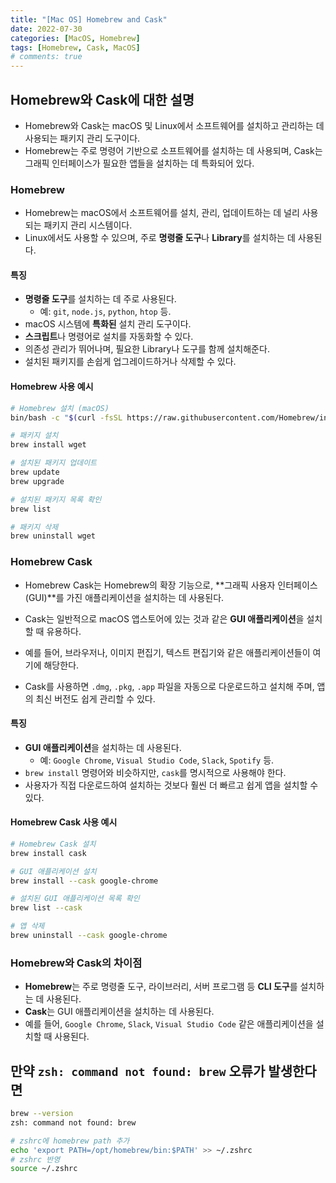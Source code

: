 ```yaml
---
title: "[Mac OS] Homebrew and Cask"
date: 2022-07-30
categories: [MacOS, Homebrew]
tags: [Homebrew, Cask, MacOS]
# comments: true
---
```


## Homebrew와 Cask에 대한 설명

- Homebrew와 Cask는 macOS 및 Linux에서 소프트웨어를 설치하고 관리하는 데 사용되는 패키지 관리 도구이다.
- Homebrew는 주로 명령어 기반으로 소프트웨어를 설치하는 데 사용되며, Cask는 그래픽 인터페이스가 필요한 앱들을 설치하는 데 특화되어 있다.

### Homebrew

- Homebrew는 macOS에서 소프트웨어를 설치, 관리, 업데이트하는 데 널리 사용되는 패키지 관리 시스템이다.
- Linux에서도 사용할 수 있으며, 주로 **명령줄 도구**나 **Library**를 설치하는 데 사용된다.

#### 특징

- **명령줄 도구**를 설치하는 데 주로 사용된다.
    - 예: `git`, `node.js`, `python`, `htop` 등.
- macOS 시스템에 **특화된** 설치 관리 도구이다.
- **스크립트**나 명령어로 설치를 자동화할 수 있다.
- 의존성 관리가 뛰어나며, 필요한 Library나 도구를 함께 설치해준다.
- 설치된 패키지를 손쉽게 업그레이드하거나 삭제할 수 있다.

#### Homebrew 사용 예시

```bash
# Homebrew 설치 (macOS)
bin/bash -c "$(curl -fsSL https://raw.githubusercontent.com/Homebrew/install/HEAD/install.sh)"

# 패키지 설치
brew install wget

# 설치된 패키지 업데이트
brew update
brew upgrade

# 설치된 패키지 목록 확인
brew list

# 패키지 삭제
brew uninstall wget
```

### Homebrew Cask

- Homebrew Cask는 Homebrew의 확장 기능으로, **그래픽 사용자 인터페이스(GUI)**를 가진 애플리케이션을 설치하는 데 사용된다.
- Cask는 일반적으로 macOS 앱스토어에 있는 것과 같은 **GUI 애플리케이션**을 설치할 때 유용하다.
- 예를 들어, 브라우저나, 이미지 편집기, 텍스트 편집기와 같은 애플리케이션들이 여기에 해당한다.

- Cask를 사용하면 `.dmg`, `.pkg`, `.app` 파일을 자동으로 다운로드하고 설치해 주며, 앱의 최신 버전도 쉽게 관리할 수 있다.

#### 특징

- **GUI 애플리케이션**을 설치하는 데 사용된다.
    - 예: `Google Chrome`, `Visual Studio Code`, `Slack`, `Spotify` 등.
- `brew install` 명령어와 비슷하지만, `cask`를 명시적으로 사용해야 한다.
- 사용자가 직접 다운로드하여 설치하는 것보다 훨씬 더 빠르고 쉽게 앱을 설치할 수 있다.

#### Homebrew Cask 사용 예시

```bash
# Homebrew Cask 설치
brew install cask

# GUI 애플리케이션 설치
brew install --cask google-chrome

# 설치된 GUI 애플리케이션 목록 확인
brew list --cask

# 앱 삭제
brew uninstall --cask google-chrome
```

### Homebrew와 Cask의 차이점

- **Homebrew**는 주로 명령줄 도구, 라이브러리, 서버 프로그램 등 **CLI 도구**를 설치하는 데 사용된다.
- **Cask**는 GUI 애플리케이션을 설치하는 데 사용된다.
- 예를 들어, `Google Chrome`, `Slack`, `Visual Studio Code` 같은 애플리케이션을 설치할 때 사용된다.


## 만약 `zsh: command not found: brew` 오류가 발생한다면

```bash
brew --version
zsh: command not found: brew
```

```bash
# zshrc에 homebrew path 추가
echo 'export PATH=/opt/homebrew/bin:$PATH' >> ~/.zshrc
# zshrc 반영
source ~/.zshrc
```